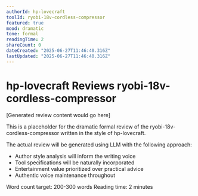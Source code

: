 ```yaml
---
authorId: hp-lovecraft
toolId: ryobi-18v-cordless-compressor
featured: true
mood: dramatic
tone: formal
readingTime: 2
shareCount: 0
dateCreated: "2025-06-27T11:46:40.316Z"
lastUpdated: "2025-06-27T11:46:40.316Z"
---
```


# hp-lovecraft Reviews ryobi-18v-cordless-compressor

[Generated review content would go here]

This is a placeholder for the dramatic formal review of the ryobi-18v-cordless-compressor written in the style of hp-lovecraft.

The actual review will be generated using LLM with the following approach:

- Author style analysis will inform the writing voice
- Tool specifications will be naturally incorporated
- Entertainment value prioritized over practical advice
- Authentic voice maintenance throughout

Word count target: 200-300 words
Reading time: 2 minutes

